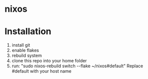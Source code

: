 # nixos

# Installation
1. install git
2. enable flakes
3. rebuild system
4. clone this repo into your home folder
5. run: "sudo nixos-rebuild switch --flake ~/nixos#default" Replace #default with your host name
